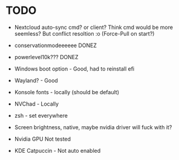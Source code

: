 # TODO
- Nextcloud auto-sync cmd? or client? Think cmd would be more seemless? But conflict resoltion :o (Force-Pull on start?)


- conservationmodeeeeee DONEZ
- powerlevel10k??? DONEZ
- Windows boot option - Good, had to reinstall efi
- Wayland? - Good
- Konsole fonts - locally (should be default)
- NVChad - Locally
- zsh - set everywhere
- Screen brightness, native, maybe nvidia driver will fuck with it?
- Nvidia GPU Not tested
- KDE Catpuccin - Not auto enabled